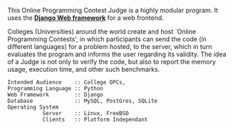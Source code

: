 This Online Programming Contest Judge is a highly modular program. It uses the **[Django Web framework](http://djangoproject.com)** for a web frontend.

Colleges (Universities) around the world create and host `Online Programming Contests', in which participants can send the code (in different languages) for a problem hosted, to the server, which in turn evaluates the program and informs the user regarding its validity. The idea of a Judge is not only to verify the code, but also to report the memory usage, execution time, and other such benchmarks.
```
Intended Audience    :: College OPCs, 
Programming Language :: Python
Web Framework        :: Django
Database             :: MySQL, PostGres, SQLite
Operating System     
           Server    :: Linux, FreeBSD
           Clients   :: Platform Independant
```

